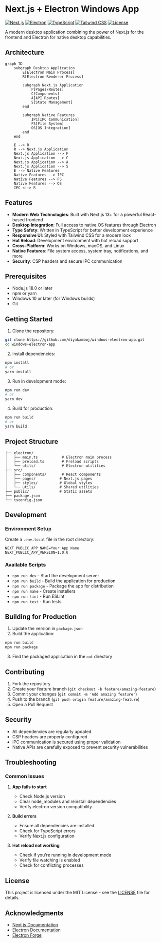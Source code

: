 # Next.js + Electron Windows App

[![Next.js](https://img.shields.io/badge/Next.js-13.0-black.svg?style=flat-square&logo=next.js)](https://nextjs.org/)
[![Electron](https://img.shields.io/badge/Electron-28.0-47848F.svg?style=flat-square&logo=electron)](https://www.electronjs.org/)
[![TypeScript](https://img.shields.io/badge/TypeScript-5.0-3178C6.svg?style=flat-square&logo=typescript)](https://www.typescriptlang.org/)
[![Tailwind CSS](https://img.shields.io/badge/Tailwind_CSS-3.0-38B2AC.svg?style=flat-square&logo=tailwind-css)](https://tailwindcss.com/)
[![License](https://img.shields.io/badge/License-MIT-yellow.svg?style=flat-square)](LICENSE)

A modern desktop application combining the power of Next.js for the frontend and Electron for native desktop capabilities.

## Architecture

```mermaid
graph TD
    subgraph Desktop Application
        E[Electron Main Process]
        R[Electron Renderer Process]

        subgraph Next.js Application
            P[Pages/Routes]
            C[Components]
            A[API Routes]
            S[State Management]
        end

        subgraph Native Features
            IPC[IPC Communication]
            FS[File System]
            OS[OS Integration]
        end
    end

    E --> R
    R --> Next.js Application
    Next.js Application --> P
    Next.js Application --> C
    Next.js Application --> A
    Next.js Application --> S
    E --> Native Features
    Native Features --> IPC
    Native Features --> FS
    Native Features --> OS
    IPC <--> R
```

## Features

- **Modern Web Technologies**: Built with Next.js 13+ for a powerful React-based frontend
- **Desktop Integration**: Full access to native OS features through Electron
- **Type Safety**: Written in TypeScript for better development experience
- **Responsive UI**: Styled with Tailwind CSS for a modern look
- **Hot Reload**: Development environment with hot reload support
- **Cross-Platform**: Works on Windows, macOS, and Linux
- **Native Features**: File system access, system tray, notifications, and more
- **Security**: CSP headers and secure IPC communication

## Prerequisites

- Node.js 18.0 or later
- npm or yarn
- Windows 10 or later (for Windows builds)
- Git

## Getting Started

1. Clone the repository:

```bash
git clone https://github.com/diyakamboj/windows-electron-app.git
cd windows-electron-app
```

2. Install dependencies:

```bash
npm install
# or
yarn install
```

3. Run in development mode:

```bash
npm run dev
# or
yarn dev
```

4. Build for production:

```bash
npm run build
# or
yarn build
```

## Project Structure

```
├── electron/
│   ├── main.ts           # Electron main process
│   ├── preload.ts        # Preload scripts
│   └── utils/            # Electron utilities
├── src/
│   ├── components/       # React components
│   ├── pages/           # Next.js pages
│   ├── styles/          # Global styles
│   └── utils/           # Shared utilities
├── public/              # Static assets
├── package.json
└── tsconfig.json
```

## Development

### Environment Setup

Create a `.env.local` file in the root directory:

```env
NEXT_PUBLIC_APP_NAME=Your App Name
NEXT_PUBLIC_APP_VERSION=1.0.0
```

### Available Scripts

- `npm run dev` - Start the development server
- `npm run build` - Build the application for production
- `npm run package` - Package the app for distribution
- `npm run make` - Create installers
- `npm run lint` - Run ESLint
- `npm run test` - Run tests

## Building for Production

1. Update the version in `package.json`
2. Build the application:

```bash
npm run build
npm run package
```

3. Find the packaged application in the `out` directory

## Contributing

1. Fork the repository
2. Create your feature branch (`git checkout -b feature/amazing-feature`)
3. Commit your changes (`git commit -m 'Add amazing feature'`)
4. Push to the branch (`git push origin feature/amazing-feature`)
5. Open a Pull Request

## Security

- All dependencies are regularly updated
- CSP headers are properly configured
- IPC communication is secured using proper validation
- Native APIs are carefully exposed to prevent security vulnerabilities

## Troubleshooting

### Common Issues

1. **App fails to start**

   - Check Node.js version
   - Clear node_modules and reinstall dependencies
   - Verify electron version compatibility

2. **Build errors**

   - Ensure all dependencies are installed
   - Check for TypeScript errors
   - Verify Next.js configuration

3. **Hot reload not working**
   - Check if you're running in development mode
   - Verify file watching is enabled
   - Check for conflicting processes

## License

This project is licensed under the MIT License - see the [LICENSE](LICENSE) file for details.

## Acknowledgments

- [Next.js Documentation](https://nextjs.org/docs)
- [Electron Documentation](https://www.electronjs.org/docs)
- [Electron Forge](https://www.electronforge.io/)
